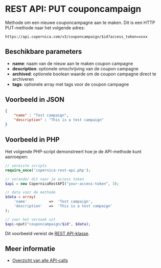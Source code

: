 # REST API: PUT couponcampaign

Methode om een nieuwe couponcampagne aan te maken. Dit is een HTTP PUT-methode naar het volgende adres:

`https://api.copernica.com/v3/couponcampaign/$id?access_token=xxxx`

## Beschikbare parameters

* **name**: naam van de nieuw aan te maken coupon campagne
* **description**: optionele omschrijving van de coupon campagne
* **archived**: optionele boolean waarde om de coupon campagne direct te archiveren
* **tags**: optionele array met tags voor de coupon campagne

## Voorbeeld in JSON

```json
{
    "name" : "Test campaign",
    "description" : "This is a test campaign"
}
```

## Voorbeeld in PHP

Het volgende PHP-script demonstreert hoe je de API-methode kunt aanroepen:

```php
// vereiste scripts
require_once('copernica-rest-api.php');

// verander dit naar je access token
$api = new CopernicaRestAPI("your-access-token", 3);

// data voor de methode
$data = array(
    'name'          =>  'Test campaign',
    'description'   =>  'This is a test campaign'
);

// voer het verzoek uit
$api->put("couponcampaign/$id", $data);
```

Dit voorbeeld vereist de [REST API-klasse](rest-php).

## Meer informatie

* [Overzicht van alle API-calls](rest-api)
